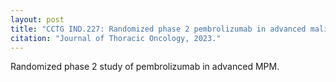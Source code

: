 ```yaml
---
layout: post
title: "CCTG IND.227: Randomized phase 2 pembrolizumab in advanced malignant pleural mesothelioma"
citation: "Journal of Thoracic Oncology, 2023."
---
```


Randomized phase 2 study of pembrolizumab in advanced MPM.
